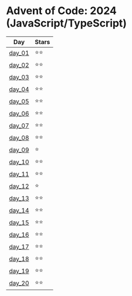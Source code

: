 # Advent of Code: 2024 (JavaScript/TypeScript)

| Day              | Stars  |
| ---------------- | ------ |
| [day_01](day_01) | ⭐️⭐️ |
| [day_02](day_02) | ⭐️⭐️ |
| [day_03](day_03) | ⭐️⭐️ |
| [day_04](day_04) | ⭐️⭐️ |
| [day_05](day_05) | ⭐️⭐️ |
| [day_06](day_06) | ⭐️⭐️ |
| [day_07](day_07) | ⭐️⭐️ |
| [day_08](day_08) | ⭐️⭐️ |
| [day_09](day_09) | ⭐️    |
| [day_10](day_10) | ⭐️⭐️ |
| [day_11](day_11) | ⭐️⭐️ |
| [day_12](day_12) | ⭐️    |
| [day_13](day_13) | ⭐️⭐️ |
| [day_14](day_14) | ⭐️⭐️ |
| [day_15](day_15) | ⭐️⭐️ |
| [day_16](day_16) | ⭐️⭐️ |
| [day_17](day_17) | ⭐️⭐️ |
| [day_18](day_18) | ⭐️⭐️ |
| [day_19](day_19) | ⭐️⭐️ |
| [day_20](day_20) | ⭐️⭐️ |
